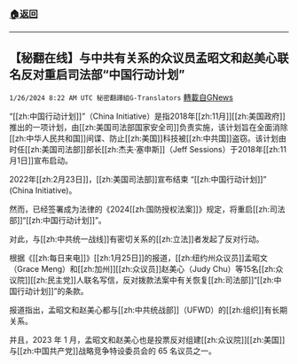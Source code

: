 ###  [:house:返回](README.md)
---


## 【秘翻在线】与中共有关系的众议员孟昭文和赵美心联名反对重启司法部“中国行动计划”
`1/26/2024 8:22 AM UTC 秘密翻譯組G-Translators` [轉載自GNews](https://gnews.org/articles/2255246)

“[[zh:中国行动计划]]”（China Initiative）是指2018年[[zh:11月]][[zh:美国政府]]推出的一项计划，由[[zh:美国司法部国家安全司]]负责实施，该计划旨在全面消除[[zh:中华人民共和国]]间谍、防止[[zh:美国]]科技被[[zh:中共国]]盗窃。该计划由时任[[zh:美国司法部]]部长[[zh:杰夫·塞申斯]]（Jeff Sessions）于2018年[[zh:11月1日]]宣布启动。

2022年[[zh:2月23日]]，[[zh:美国司法部]]宣布结束 “[[zh:中国行动计划]]” (China Initiative)。

然而，已经签署成为法律的《2024[[zh:国防授权法案]]》规定，将重启[[zh:司法部]]“[[zh:中国行动计划]]”。

对此，与[[zh:中共统一战线]]有密切关系的[[zh:立法]]者发起了反对行动。

根据《[[zh:每日来电]]》[[zh:1月25日]]的报道，[[zh:纽约州众议员]]孟昭文（Grace Meng）和[[zh:加州]][[zh:众议员]]赵美心（Judy Chu）等15名[[zh:众议院]][[zh:民主党]]人联名写信，反对拨款法案中有关恢复[[zh:司法部]]“[[zh:中国行动计划]]”的条款。

报道指出，孟昭文和赵美心都与[[zh:中共统战部]]（UFWD）的[[zh:组织]]有长期关系。

并且，2023 年 1 月，孟昭文和赵美心也是投票反对组建[[zh:众议院]][[zh:美国]]与[[zh:中国共产党]]战略竞争特设委员会的 65 名议员之一。
